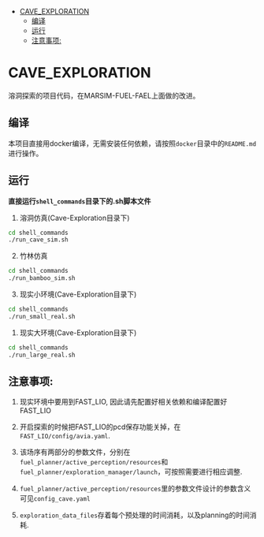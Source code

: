 - [CAVE\_EXPLORATION](#cave_exploration)
  - [编译](#编译)
  - [运行](#运行)
  - [注意事项:](#注意事项)

# CAVE_EXPLORATION
溶洞探索的项目代码，在MARSIM-FUEL-FAEL上面做的改进。

## 编译
本项目直接用docker编译，无需安装任何依赖，请按照`docker`目录中的`README.md`进行操作。

## 运行
**直接运行`shell_commands`目录下的.sh脚本文件**


1. 溶洞仿真(Cave-Exploration目录下)
```bash
cd shell_commands
./run_cave_sim.sh
```
2. 竹林仿真
```bash
cd shell_commands
./run_bamboo_sim.sh
```

3. 现实小环境(Cave-Exploration目录下)
```bash
cd shell_commands
./run_small_real.sh
```

1. 现实大环境(Cave-Exploration目录下)
```bash
cd shell_commands
./run_large_real.sh
```

## 注意事项:
1. 现实环境中要用到FAST_LIO, 因此请先配置好相关依赖和编译配置好FAST_LIO

2. 开启探索的时候把FAST_LIO的pcd保存功能关掉，在`FAST_LIO/config/avia.yaml`.

3. 该场序有两部分的参数文件，分别在`fuel_planner/active_perception/resources`和`fuel_planner/exploration_manager/launch`，可按照需要进行相应调整.

4. `fuel_planner/active_perception/resources`里的参数文件设计的参数含义可见`config_cave.yaml`

5. `exploration_data_files`存着每个预处理的时间消耗，以及planning的时间消耗. 
